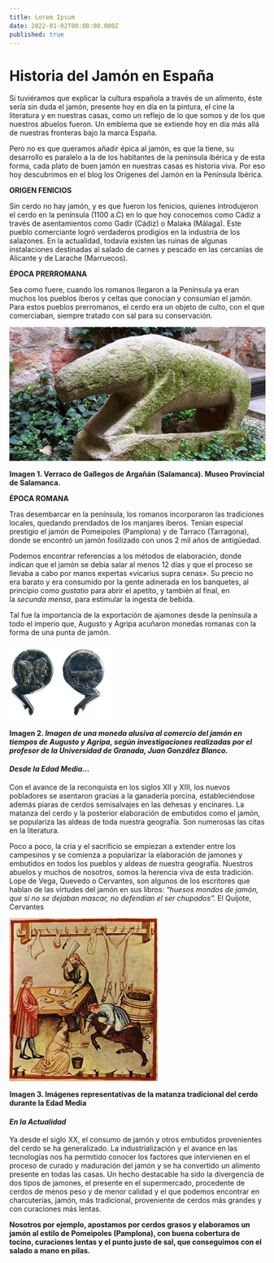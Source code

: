 ```yaml
---
title: Lorem Ipsum
date: 2022-01-02T00:00:00.000Z
published: true
---
```

# **Historia del Jamón en España**
Si tuviéramos que explicar la cultura española a través de un alimento, éste sería sin duda el jamón, presente hoy en día en la pintura, el cine la literatura y en nuestras casas, como un reflejo de lo que somos y de los que nuestros abuelos fueron. Un emblema que se extiende hoy en día más allá de nuestras fronteras bajo la marca España. 

Pero no es que queramos añadir épica al jamón, es que la tiene, su desarrollo es paralelo a la de los habitantes de la península ibérica y de esta forma, cada plato de buen jamón en nuestras casas es historia viva. Por eso hoy descubrimos en el blog los Orígenes del Jamón en la Península Ibérica.

**ORIGEN FENICIOS**

Sin cerdo no hay jamón, y es que fueron los fenicios, quienes introdujeron el cerdo en la península (1100 a.C) en lo que hoy conocemos como Cádiz a través de asentamientos como Gadir (Cádiz) o Malaka (Málaga). Este pueblo comerciante logró verdaderos prodigios en la industria de los salazones. En la actualidad, todavía existen las ruinas de algunas instalaciones destinadas al salado de carnes y pescado en las cercanías de Alicante y de Larache (Marruecos).

**ÉPOCA PRERROMANA**

Sea como fuere, cuando los romanos llegaron a la Península ya eran muchos los pueblos íberos y celtas que conocían y consumían el jamón. Para estos pueblos prerromanos, el cerdo era un objeto de culto, con el que comerciaban, siempre tratado con sal para su conservación.

![yeet](1.png)

**Imagen 1. Verraco de Gallegos de Argañán (Salamanca). Museo Provincial de Salamanca.**

**ÉPOCA ROMANA**

Tras desembarcar en la península, los romanos incorporaron las tradiciones locales, quedando prendados de los manjares íberos. Tenían especial prestigio el jamón de Pomeipoles (Pamplona) y de Tarraco (Tarragona), donde se encontró un jamón fosilizado con unos 2 mil años de antigüedad.

Podemos encontrar referencias a los métodos de elaboración, donde indican que el jamón se debía salar al menos 12 días y que el proceso se llevaba a cabo por manos expertas «vicarius supra cenas». Su precio no era barato y era consumido por la gente adinerada en los banquetes, al principio como *gustatio* para abrir el apetito, y también al final, en la *secunda mensa*, para estimular la ingesta de bebida.

Tal fue la importancia de la exportación de ajamones desde la península a todo el imperio que, Augusto y Agripa acuñaron monedas romanas con la forma de una punta de jamón.

![cosas](2.jpg)


**Imagen 2. *Imagen de una moneda alusiva al comercio del jamón en tiempos de Augusto y Agripa, según investigaciones realizadas por el profesor de la Universidad de Granada, Juan González Blanco.*** 

#### ***Desde la Edad Media…***
Con el avance de la reconquista en los siglos XII y XIII, los nuevos pobladores se asentaron gracias a la ganadería porcina, estableciéndose además piaras de cerdos semisalvajes en las dehesas y encinares. La matanza del cerdo y la posterior elaboración de embutidos como el jamón, se populariza las aldeas de toda nuestra geografía. Son numerosas las citas en la literatura. 

Poco a poco, la cría y el sacrificio se empiezan a extender entre los campesinos y se comienza a popularizar la elaboración de jamones y embutidos en todos los pueblos y aldeas de nuestra geografía. Nuestros abuelos y muchos de nosotros, somos la herencia viva de esta tradición. Lope de Vega, Quevedo o Cervantes, son algunos de los escritores que hablan de las virtudes del jamón en sus libros: *“huesos mondos de jamón, que si no se dejaban mascar, no defendían el ser chupados”.* El Quijote, Cervantes

![er](3.jpg)


**Imagen 3. Imágenes representativas de la matanza tradicional del cerdo durante la Edad Media**

#### ***En la Actualidad***
Ya desde el siglo XX, el consumo de jamón y otros embutidos provenientes del cerdo se ha generalizado. La industrialización y el avance en las tecnologías nos ha permitido conocer los factores que intervienen en el proceso de curado y maduración del jamón y se ha convertido un alimento presente en todas las casas. Un hecho destacable ha sido la divergencia de dos tipos de jamones, el presente en el supermercado, procedente de cerdos de menos peso y de menor calidad y el que podemos encontrar en charcuterías, jamón, más tradicional, proveniente de cerdos más grandes y con curaciones más lentas. 

**Nosotros por ejemplo, apostamos por cerdos grasos y elaboramos un jamón al estilo de Pomeipoles (Pamplona), con buena cobertura de tocino, curaciones lentas y el punto justo de sal, que conseguimos con el salado a mano en pilas.**



